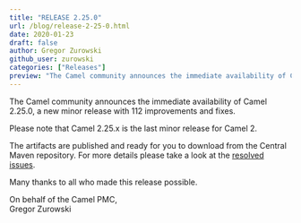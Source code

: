 ```yaml
---
title: "RELEASE 2.25.0"
url: /blog/release-2-25-0.html
date: 2020-01-23
draft: false
author: Gregor Zurowski
github_user: zurowski
categories: ["Releases"]
preview: "The Camel community announces the immediate availability of Camel 2.25.0"
---
```



The Camel community announces the immediate availability of Camel 2.25.0, a new minor release with 112 improvements and fixes.

Please note that Camel 2.25.x is the last minor release for Camel 2.

The artifacts are published and ready for you to download from the Central Maven repository. For more details please take a look at the  [resolved issues](/releases/release-2.25.0/#resolved).

Many thanks to all who made this release possible.

On behalf of the Camel PMC,  
Gregor Zurowski
